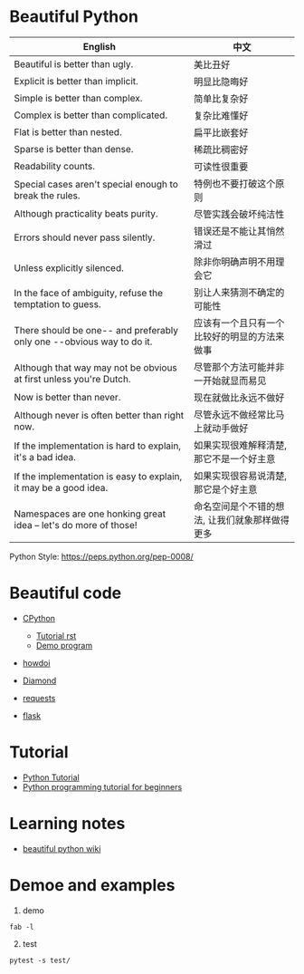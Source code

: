 # Beautiful Python


English                                     | 中文
---------------------------------------- | -------------
Beautiful is better than ugly.           | 美比丑好
Explicit is better than implicit.    | 明显比隐晦好
Simple is better than complex.       | 简单比复杂好
Complex is better than complicated.  | 复杂比难懂好
Flat is better than nested.			 | 扁平比嵌套好
Sparse is better than dense.         | 稀疏比稠密好
Readability counts.                  | 可读性很重要
Special cases aren't special enough to break the rules.  | 特例也不要打破这个原则
Although practicality beats purity.                      | 尽管实践会破坏纯洁性
Errors should never pass silently.                       | 错误还是不能让其悄然滑过
Unless explicitly silenced.                              | 除非你明确声明不用理会它
In the face of ambiguity, refuse the temptation to guess. | 别让人来猜测不确定的可能性
There should be one-- and preferably only one --obvious way to do it. | 应该有一个且只有一个比较好的明显的方法来做事
Although that way may not be obvious at first unless you're Dutch. | 尽管那个方法可能并非一开始就显而易见
Now is better than never. | 现在就做比永远不做好
Although never is often better than right now. | 尽管永远不做经常比马上就动手做好
If the implementation is hard to explain, it's a bad idea. | 如果实现很难解释清楚, 那它不是一个好主意
If the implementation is easy to explain, it may be a good idea. | 如果实现很容易说清楚, 那它是个好主意
Namespaces are one honking great idea – let's do more of those! | 命名空间是个不错的想法, 让我们就象那样做得更多

Python Style: https://peps.python.org/pep-0008/

# Beautiful code

* [CPython](https://github.com/python/cpython)
  - [Tutorial rst](https://github.com/python/cpython/blob/main/Doc/tutorial)
  - [Demo program](https://github.com/python/cpython/blob/main/Tools/demo)
  
* [howdoi](https://github.com/gleitz/howdoi)
* [Diamond](https://github.com/python-diamond/Diamond)
* [requests](https://github.com/psf/requests)
* [flask](https://github.com/pallets/flask)
  
# Tutorial

* [Python Tutorial](https://docs.python.org/3/tutorial/)
* [Python programming tutorial for beginners](https://github.com/Akuli/python-tutorial)


# Learning notes

* [beautiful python wiki](https://github.com/walterfan/beautiful_python/wiki)


# Demoe and examples

1. demo

```
fab -l
```

2. test

```
pytest -s test/
```
